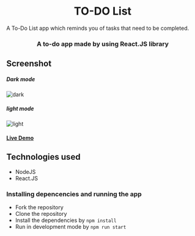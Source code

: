 <h1 align="center" >TO-DO List</h1>
A To-Do List app which reminds you of tasks that need to be completed.

<h3 align="center">A to-do app made by using React.JS library</h3>

## Screenshot
##### Dark mode
![dark](https://user-images.githubusercontent.com/65029559/136790245-5bf49193-3579-4622-9223-7e32501c44dd.png)

##### light mode
![light](https://user-images.githubusercontent.com/65029559/136790419-f0eeaa10-5fc9-4c86-8aab-8ae1559830cd.png)

#### [Live Demo](https://to-do-list.herokuapp.com/)

## Technologies used
* NodeJS
* React.JS

### Installing depencencies and running the app
* Fork the repository
* Clone the repository
* Install the dependencies by `npm install`
* Run in development mode by `npm run start`




